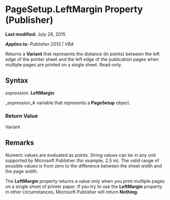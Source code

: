 
# PageSetup.LeftMargin Property (Publisher)

 **Last modified:** July 28, 2015

 _**Applies to:** Publisher 2013 | VBA_

Returns a  **Variant** that represents the distance (in points) between the left edge of the printer sheet and the left edge of the publication pages when multiple pages are printed on a single sheet. Read-only.


## Syntax

 _expression_. **LeftMargin**

 _expression_A variable that represents a  **PageSetup** object.


### Return Value

Variant


## Remarks

Numeric values are evaluated as points. String values can be in any unit supported by Microsoft Publisher (for example, 2.5 in). The valid range of possible values is from zero to the difference between the sheet width and the page width.

The  **LeftMargin** property returns a value only when you print multiple pages on a single sheet of printer paper. If you try to use the **LeftMargin** property in other circumstances, Microsoft Publisher will return **Nothing**.


